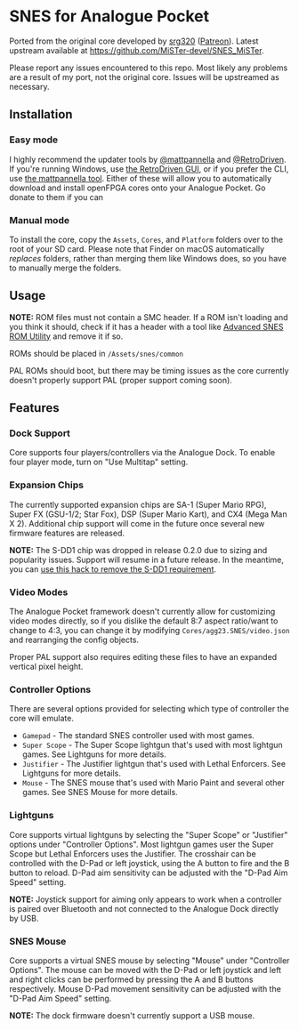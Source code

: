 # SNES for Analogue Pocket

Ported from the original core developed by [srg320](https://github.com/srg320) ([Patreon](https://www.patreon.com/srg320)). Latest upstream available at https://github.com/MiSTer-devel/SNES_MiSTer.

Please report any issues encountered to this repo. Most likely any problems are a result of my port, not the original core. Issues will be upstreamed as necessary.

## Installation

### Easy mode

I highly recommend the updater tools by [@mattpannella](https://github.com/mattpannella) and [@RetroDriven](https://github.com/RetroDriven). If you're running Windows, use [the RetroDriven GUI](https://github.com/RetroDriven/Pocket_Updater), or if you prefer the CLI, use [the mattpannella tool](https://github.com/mattpannella/pocket_core_autoupdate_net). Either of these will allow you to automatically download and install openFPGA cores onto your Analogue Pocket. Go donate to them if you can

### Manual mode
To install the core, copy the `Assets`, `Cores`, and `Platform` folders over to the root of your SD card. Please note that Finder on macOS automatically _replaces_ folders, rather than merging them like Windows does, so you have to manually merge the folders.

## Usage

**NOTE:** ROM files must not contain a SMC header. If a ROM isn't loading and you think it should, check if it has a header with a tool like [Advanced SNES ROM Utility](https://www.romhacking.net/utilities/1638/) and remove it if so.

ROMs should be placed in `/Assets/snes/common`

PAL ROMs should boot, but there may be timing issues as the core currently doesn't properly support PAL (proper support coming soon).

## Features

### Dock Support

Core supports four players/controllers via the Analogue Dock. To enable four player mode, turn on "Use Multitap" setting.

### Expansion Chips

The currently supported expansion chips are SA-1 (Super Mario RPG), Super FX (GSU-1/2; Star Fox), DSP (Super Mario Kart), and CX4 (Mega Man X 2). Additional chip support will come in the future once several new firmware features are released.

**NOTE:** The S-DD1 chip was dropped in release 0.2.0 due to sizing and popularity issues. Support will resume in a future release. In the meantime, you can [use this hack to remove the S-DD1 requirement](https://www.romhacking.net/hacks/614/).

### Video Modes

The Analogue Pocket framework doesn't currently allow for customizing video modes directly, so if you dislike the default 8:7 aspect ratio/want to change to 4:3, you can change it by modifying `Cores/agg23.SNES/video.json` and rearranging the config objects.

Proper PAL support also requires editing these files to have an expanded vertical pixel height.

### Controller Options

There are several options provided for selecting which type of controller the core will emulate.

* `Gamepad` - The standard SNES controller used with most games.
* `Super Scope` - The Super Scope lightgun that's used with most lightgun games. See Lightguns for more details.
* `Justifier` - The Justifier lightgun that's used with Lethal Enforcers. See Lightguns for more details.
* `Mouse` - The SNES mouse that's used with Mario Paint and several other games. See SNES Mouse for more details.

### Lightguns

Core supports virtual lightguns by selecting the "Super Scope" or "Justifier" options under "Controller Options". Most lightgun games user the Super Scope but Lethal Enforcers uses the Justifier. The crosshair can be controlled with the D-Pad or left joystick, using the A button to fire and the B button to reload. D-Pad aim sensitivity can be adjusted with the "D-Pad Aim Speed" setting.

**NOTE:** Joystick support for aiming only appears to work when a controller is paired over Bluetooth and not connected to the Analogue Dock directly by USB.

### SNES Mouse

Core supports a virtual SNES mouse by selecting "Mouse" under "Controller Options". The mouse can be moved with the D-Pad or left joystick and left and right clicks can be performed by pressing the A and B buttons respectively. Mouse D-Pad movement sensitivity can be adjusted with the "D-Pad Aim Speed" setting.

**NOTE:** The dock firmware doesn't currently support a USB mouse.